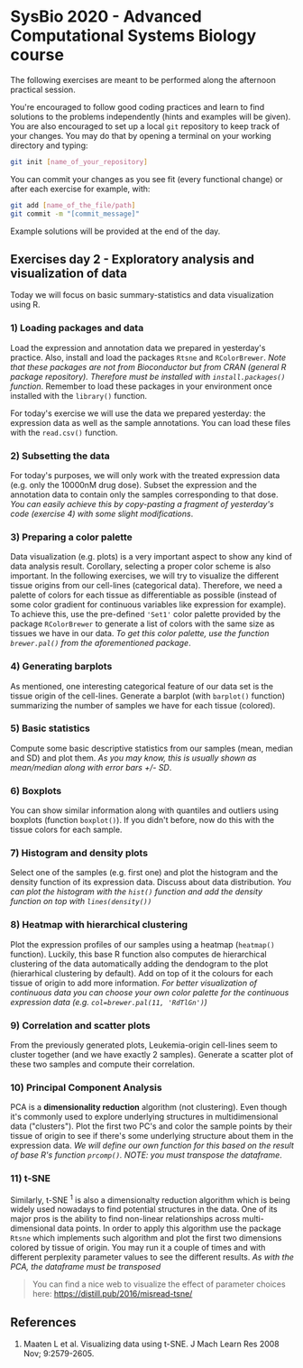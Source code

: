 # SysBio 2020 - Advanced Computational Systems Biology course

The following exercises are meant to be performed along the afternoon practical
session.

You're encouraged to follow good coding practices and learn to find solutions
to the problems independently (hints and examples will be given). You are also
encouraged to set up a local `git` repository to keep track of your changes.
You may do that by opening a terminal on your working directory and typing:

```bash
git init [name_of_your_repository]
```

You can commit your changes as you see fit (every functional change) or after
each exercise for example, with:

```bash
git add [name_of_the_file/path]
git commit -m "[commit_message]"
```
Example solutions will be provided at the end of the day.

## Exercises day 2 - Exploratory analysis and visualization of data

Today we will focus on basic summary-statistics and data visualization
using R.

### 1) Loading packages and data

Load the expression and annotation data we prepared in yesterday's practice.
Also, install and load the packages `Rtsne` and `RColorBrewer`.
*Note that these packages are not from Bioconductor but from CRAN (general R
package repository). Therefore must be installed with `install.packages()`
function*. Remember to load these packages in your environment once installed
with the `library()` function.

For today's exercise we will use the data we prepared yesterday: the expression
data as well as the sample annotations. You can load these files with the
`read.csv()` function.

### 2) Subsetting the data

For today's purposes, we will only work with the treated expression data (e.g.
only the 10000nM drug dose). Subset the expression and the annotation data to
contain only the samples corresponding to that dose. *You can easily achieve
this by copy-pasting a fragment of yesterday's code (exercise 4) with some
slight modifications*.

### 3) Preparing a color palette

Data visualization (e.g. plots) is a very important aspect to show any kind of
data analysis result. Corollary, selecting a proper color scheme is also
important. In the following exercises, we will try to visualize the different
tissue origins from our cell-lines (categorical data). Therefore, we need
a palette of colors for each tissue as differentiable as possible (instead of
some color gradient for continuous variables like expression for example).
To achieve this, use the pre-defined `'Set1'` color palette provided by the
package `RColorBrewer` to generate a list of colors with the same size as
tissues we have in our data. *To get this color palette, use the function
`brewer.pal()` from the aforementioned package*.

### 4) Generating barplots

As mentioned, one interesting categorical feature of our data set is the
tissue origin of the cell-lines. Generate a barplot (with `barplot()` function)
summarizing the number of samples we have for each tissue (colored).

### 5) Basic statistics

Compute some basic descriptive statistics from our samples (mean, median and
SD) and plot them. *As you may know, this is usually shown as mean/median along
with error bars +/- SD*.

### 6) Boxplots

You can show similar information along with quantiles and outliers using
boxplots (function `boxplot()`). If you didn't before, now do this with
the tissue colors for each sample.

### 7) Histogram and density plots

Select one of the samples (e.g. first one) and plot the histogram and the
density function of its expression data. Discuss about data distribution. *You
can plot the histogram with the `hist()` function and add the density function
on top with `lines(density())`*

### 8) Heatmap with hierarchical clustering

Plot the expression profiles of our samples using a heatmap (`heatmap()`
function). Luckily, this base R function also computes de hierarchical
clustering of the data automatically adding the dendogram to the plot
(hierarhical clustering by default). Add on top of it the colours for each
tissue of origin to add more information. *For better visualization of
continuous data you can choose your own color palette for the continuous
expression data (e.g. `col=brewer.pal(11, 'RdTlGn')`)*

### 9) Correlation and scatter plots

From the previously generated plots, Leukemia-origin cell-lines seem to
cluster together (and we have exactly 2 samples). Generate a scatter plot
of these two samples and compute their correlation.

### 10) Principal Component Analysis

PCA is a **dimensionality reduction** algorithm (not clustering). Even though
it's commonly used to explore underlying structures in multidimensional data
("clusters"). Plot the first two PC's and color the sample points by their
tissue of origin to see if there's some underlying structure about them in the
expression data. *We will define our own function for this based on the result
of base R's function `prcomp()`. NOTE: you must transpose the dataframe*.

### 11) t-SNE

Similarly, t-SNE <sup>1</sup> is also a dimensionalty reduction algorithm which
is being widely used nowadays to find potential structures in the data. One of
its major pros is the ability to find non-linear relationships across multi-
dimensional data points. In order to apply this algorithm use the package
`Rtsne` which implements such algorithm and plot the first two dimensions
colored by tissue of origin. You may run it a couple of times and with
different perplexity parameter values to see the different results. *As with
the PCA, the dataframe must be transposed*

> You can find a nice web to visualize the effect of parameter choices here:
https://distill.pub/2016/misread-tsne/

## References

1. Maaten L et al. Visualizing data using t-SNE. J Mach Learn Res 2008 Nov;
9:2579-2605.
